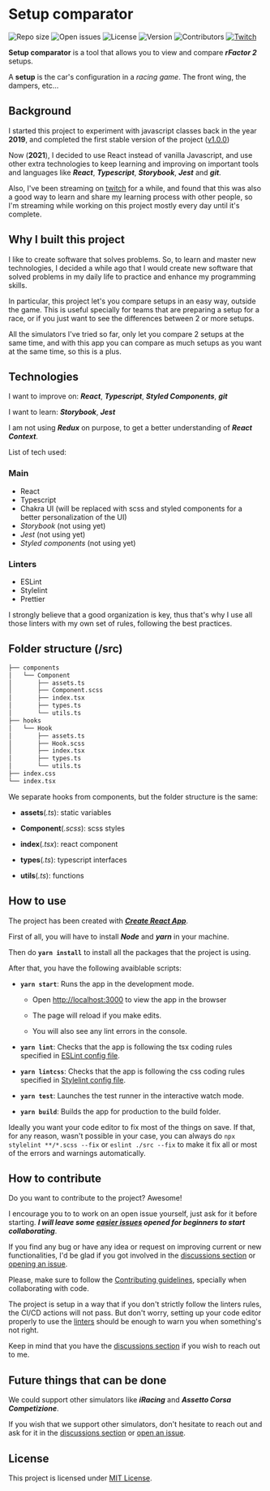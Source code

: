 # Setup comparator

![Repo size](https://img.shields.io/github/repo-size/sergih28/setup-comparator?style=flat-square)
![Open issues](https://img.shields.io/github/issues/sergih28/setup-comparator?style=flat-square)
![License](https://img.shields.io/github/license/sergih28/setup-comparator?style=flat-square)
![Version](https://img.shields.io/github/package-json/v/sergih28/setup-comparator?style=flat-square&sort=semver)
![Contributors](https://img.shields.io/github/contributors/sergih28/setup-comparator?style=flat-square)
[![Twitch](https://img.shields.io/twitch/status/sergi28tv?style=flat-square)][twitch]

**Setup comparator** is a tool that allows you to view and compare ***rFactor 2*** setups.

A **setup** is the car's configuration in a *racing game*. The front wing, the dampers, etc...

## Background

I started this project to experiment with javascript classes back in the year **2019**, and completed the first stable version of the project ([v1.0.0])

Now (**2021**), I decided to use React instead of vanilla Javascript, and use other extra technologies to keep learning and improving on important tools and languages like ***React***, ***Typescript***, ***Storybook***, ***Jest*** and ***git***.

Also, I've been streaming on [twitch] for a while, and found that this was also a good way to learn and share my learning process with other people, so I'm streaming while working on this project mostly every day until it's complete.

## Why I built this project

I like to create software that solves problems. So, to learn and master new technologies, I decided a while ago that I would create new software that solved problems in my daily life to practice and enhance my programming skills.

In particular, this project let's you compare setups in an easy way, outside the game. This is useful specially for teams that are preparing a setup for a race, or if you just want to see the differences between 2 or more setups.

All the simulators I've tried so far, only let you compare 2 setups at the same time, and with this app you can compare as much setups as you want at the same time, so this is a plus.

## Technologies

I want to improve on: ***React***, ***Typescript***, ***Styled Components***, ***git***

I want to learn: ***Storybook***, ***Jest***

I am not using ***Redux*** on purpose, to get a better understanding of ***React Context***.

List of tech used:

### Main

- React
- Typescript
- Chakra UI (will be replaced with scss and styled components for a better personalization of the UI)
- *Storybook* (not using yet)
- *Jest* (not using yet)
- *Styled components* (not using yet)

### Linters

- ESLint
- Stylelint
- Prettier

I strongly believe that a good organization is key, thus that's why I use all those linters with my own set of rules, following the best practices.

## Folder structure (/src)

```markdown
├── components
│   └── Component
│       ├── assets.ts
│       ├── Component.scss
│       ├── index.tsx
│       ├── types.ts
│       └── utils.ts
├── hooks
│   └── Hook
│       ├── assets.ts
│       ├── Hook.scss
│       ├── index.tsx
│       ├── types.ts
│       └── utils.ts
├── index.css
└── index.tsx
```

We separate hooks from components, but the folder structure is the same:

- **assets**(*.ts*): static variables

- **Component**(*.scss*): scss styles

- **index**(*.tsx*): react component

- **types**(*.ts*): typescript interfaces

- **utils**(*.ts*): functions

## How to use

The project has been created with [***Create React App***][Create React App].

First of all, you will have to install ***Node*** and ***yarn*** in your machine.

Then do **`yarn install`** to install all the packages that the project is using.

After that, you have the following avaiblable scripts:

- **`yarn start`**: Runs the app in the development mode.

  - Open [http://localhost:3000][localhost] to view the app in the browser

  - The page will reload if you make edits.

  - You will also see any lint errors in the console.

- **`yarn lint`**: Checks that the app is following the tsx coding rules specified in [ESLint config file][eslintrc].

- **`yarn lintcss`**: Checks that the app is following the css coding rules specified in [Stylelint config file][stylelintrc].

- **`yarn test`**: Launches the test runner in the interactive watch mode.

- **`yarn build`**: Builds the app for production to the build folder.

Ideally you want your code editor to fix most of the things on save. If that, for any reason, wasn't possible in your case, you can always do `npx stylelint **/*.scss --fix` or `eslint ./src --fix` to make it fix all or most of the errors and warnings automatically.

## How to contribute

Do you want to contribute to the project? Awesome!

I encourage you to to work on an open issue yourself, just ask for it before starting. ***I will leave some [easier issues] opened for beginners to start collaborating***.

If you find any bug or have any idea or request on improving current or new functionalities, I'd be glad if you got involved in the [discussions section] or [opening an issue][open an issue].

Please, make sure to follow the [Contributing guidelines], specially when collaborating with code.

The project is setup in a way that if you don't strictly follow the linters rules, the CI/CD actions will not pass. But don't worry, setting up your code editor properly to use the [linters] should be enough to warn you when something's not right.

Keep in mind that you have the [discussions section] if you wish to reach out to me.

## Future things that can be done

We could support other simulators like ***iRacing*** and ***Assetto Corsa Competizione***.

If you wish that we support other simulators, don't hesitate to reach out and ask for it in the [discussions section] or [open an issue].

## License

This project is licensed under [MIT License].

[v1.0.0]: https://github.com/Sergih28/setup-comparator/releases/tag/v1.0.0
[Contributing guidelines]: CONTRIBUTING.md
[MIT License]: LICENSE
[twitch]: https://www.twitch.tv/sergi28tv
[Create React App]: https://github.com/facebook/create-react-app
[localhost]: http://localhost:3000
[eslintrc]: .eslintrc.json
[stylelintrc]: .stylelintrc.json
[discussions section]: https://github.com/Sergih28/setup-comparator/discussions
[open an issue]: https://github.com/Sergih28/setup-comparator/issues/new/choose
[linters]: #linters
[easier issues]: https://github.com/Sergih28/setup-comparator/issues?q=is%3Aopen+is%3Aissue+label%3A%22good+first+issue%22
